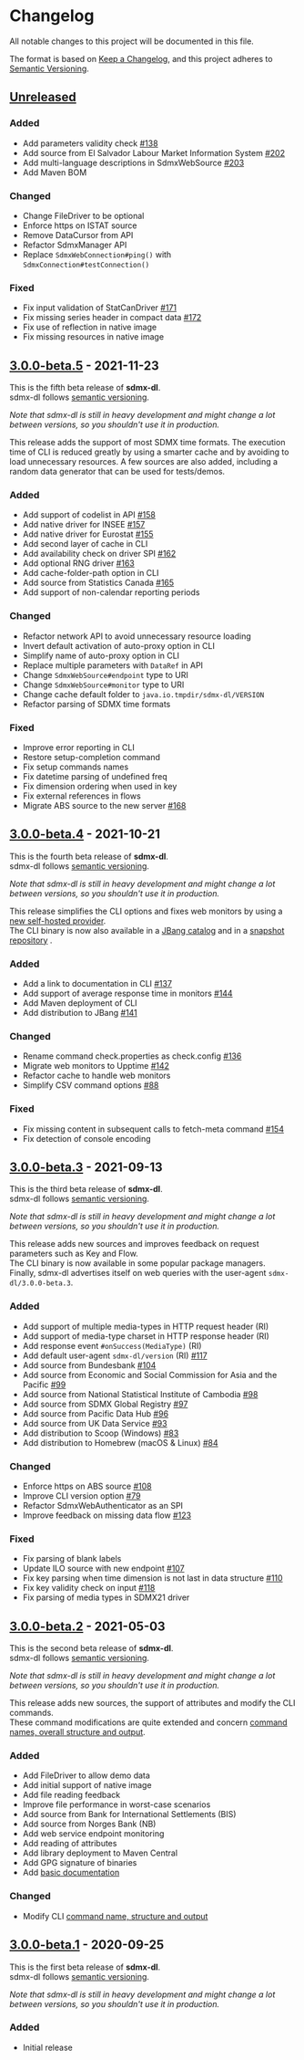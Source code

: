 # Changelog

All notable changes to this project will be documented in this file.

The format is based on [Keep a Changelog](https://keepachangelog.com/en/1.0.0/), and this project adheres
to [Semantic Versioning](https://semver.org/spec/v2.0.0.html).

## [Unreleased]

### Added

- Add parameters validity check [#138](https://github.com/nbbrd/sdmx-dl/issues/138)
- Add source from El Salvador Labour Market Information System [#202](https://github.com/nbbrd/sdmx-dl/issues/202)
- Add multi-language descriptions in SdmxWebSource [#203](https://github.com/nbbrd/sdmx-dl/issues/203)
- Add Maven BOM

### Changed

- Change FileDriver to be optional
- Enforce https on ISTAT source
- Remove DataCursor from API
- Refactor SdmxManager API
- Replace `SdmxWebConnection#ping()` with `SdmxConnection#testConnection()`

### Fixed

- Fix input validation of StatCanDriver [#171](https://github.com/nbbrd/sdmx-dl/issues/171)
- Fix missing series header in compact data [#172](https://github.com/nbbrd/sdmx-dl/issues/172)
- Fix use of reflection in native image
- Fix missing resources in native image

## [3.0.0-beta.5] - 2021-11-23

This is the fifth beta release of **sdmx-dl**.   
sdmx-dl follows [semantic versioning](http://semver.org/).

_Note that sdmx-dl is still in heavy development and might change a lot between versions, so you shouldn't use it in
production._

This release adds the support of most SDMX time formats. The execution time of CLI is reduced greatly by using a smarter
cache and by avoiding to load unnecessary resources. A few sources are also added, including a random data generator
that can be used for tests/demos.

### Added

- Add support of codelist in API [#158](https://github.com/nbbrd/sdmx-dl/issues/158)
- Add native driver for INSEE [#157](https://github.com/nbbrd/sdmx-dl/issues/157)
- Add native driver for Eurostat [#155](https://github.com/nbbrd/sdmx-dl/issues/155)
- Add second layer of cache in CLI
- Add availability check on driver SPI [#162](https://github.com/nbbrd/sdmx-dl/issues/162)
- Add optional RNG driver [#163](https://github.com/nbbrd/sdmx-dl/issues/163)
- Add cache-folder-path option in CLI
- Add source from Statistics Canada [#165](https://github.com/nbbrd/sdmx-dl/issues/165)
- Add support of non-calendar reporting periods

### Changed

- Refactor network API to avoid unnecessary resource loading
- Invert default activation of auto-proxy option in CLI
- Simplify name of auto-proxy option in CLI
- Replace multiple parameters with `DataRef` in API
- Change `SdmxWebSource#endpoint` type to URI
- Change `SdmxWebSource#monitor` type to URI
- Change cache default folder to `java.io.tmpdir/sdmx-dl/VERSION`
- Refactor parsing of SDMX time formats

### Fixed

- Improve error reporting in CLI
- Restore setup-completion command
- Fix setup commands names
- Fix datetime parsing of undefined freq
- Fix dimension ordering when used in key
- Fix external references in flows
- Migrate ABS source to the new server [#168](https://github.com/nbbrd/sdmx-dl/issues/168)

## [3.0.0-beta.4] - 2021-10-21

This is the fourth beta release of **sdmx-dl**.   
sdmx-dl follows [semantic versioning](http://semver.org/).

_Note that sdmx-dl is still in heavy development and might change a lot between versions, so you shouldn't use it in
production._

This release simplifies the CLI options and fixes web monitors by using
a [new self-hosted provider](https://nbbrd.github.io/sdmx-upptime/).  
The CLI binary is now also available in a [JBang catalog](https://github.com/nbbrd/jbang-catalog) and in
a [snapshot repository](https://s01.oss.sonatype.org/content/repositories/snapshots/com/github/nbbrd/sdmx-dl/sdmx-dl-cli/)
.

### Added

- Add a link to documentation in CLI [#137](https://github.com/nbbrd/sdmx-dl/issues/137)
- Add support of average response time in monitors [#144](https://github.com/nbbrd/sdmx-dl/issues/144)
- Add Maven deployment of CLI
- Add distribution to JBang [#141](https://github.com/nbbrd/sdmx-dl/issues/141)

### Changed

- Rename command check.properties as check.config [#136](https://github.com/nbbrd/sdmx-dl/issues/136)
- Migrate web monitors to Upptime [#142](https://github.com/nbbrd/sdmx-dl/issues/142)
- Refactor cache to handle web monitors
- Simplify CSV command options [#88](https://github.com/nbbrd/sdmx-dl/issues/88)

### Fixed

- Fix missing content in subsequent calls to fetch-meta command [#154](https://github.com/nbbrd/sdmx-dl/issues/154)
- Fix detection of console encoding

## [3.0.0-beta.3] - 2021-09-13

This is the third beta release of **sdmx-dl**.   
sdmx-dl follows [semantic versioning](http://semver.org/).

_Note that sdmx-dl is still in heavy development and might change a lot between versions, so you shouldn't use it in
production._

This release adds new sources and improves feedback on request parameters such as Key and Flow.  
The CLI binary is now available in some popular package managers.  
Finally, sdmx-dl advertises itself on web queries with the user-agent `sdmx-dl/3.0.0-beta.3`.

### Added

- Add support of multiple media-types in HTTP request header (RI)
- Add support of media-type charset in HTTP response header (RI)
- Add response event `#onSuccess(MediaType)` (RI)
- Add default user-agent `sdmx-dl/version` (RI) [#117](https://github.com/nbbrd/sdmx-dl/issues/117)
- Add source from Bundesbank [#104](https://github.com/nbbrd/sdmx-dl/issues/104)
- Add source from Economic and Social Commission for Asia and the
  Pacific [#99](https://github.com/nbbrd/sdmx-dl/issues/99)
- Add source from National Statistical Institute of Cambodia [#98](https://github.com/nbbrd/sdmx-dl/issues/98)
- Add source from SDMX Global Registry [#97](https://github.com/nbbrd/sdmx-dl/issues/97)
- Add source from Pacific Data Hub [#96](https://github.com/nbbrd/sdmx-dl/issues/96)
- Add source from UK Data Service [#93](https://github.com/nbbrd/sdmx-dl/issues/93)
- Add distribution to Scoop (Windows) [#83](https://github.com/nbbrd/sdmx-dl/issues/83)
- Add distribution to Homebrew (macOS & Linux) [#84](https://github.com/nbbrd/sdmx-dl/issues/84)

### Changed

- Enforce https on ABS source [#108](https://github.com/nbbrd/sdmx-dl/issues/108)
- Improve CLI version option [#79](https://github.com/nbbrd/sdmx-dl/issues/79)
- Refactor SdmxWebAuthenticator as an SPI
- Improve feedback on missing data flow [#123](https://github.com/nbbrd/sdmx-dl/issues/123)

### Fixed

- Fix parsing of blank labels
- Update ILO source with new endpoint [#107](https://github.com/nbbrd/sdmx-dl/issues/107)
- Fix key parsing when time dimension is not last in data structure [#110](https://github.com/nbbrd/sdmx-dl/issues/110)
- Fix key validity check on input [#118](https://github.com/nbbrd/sdmx-dl/issues/118)
- Fix parsing of media types in SDMX21 driver

## [3.0.0-beta.2] - 2021-05-03

This is the second beta release of **sdmx-dl**.   
sdmx-dl follows [semantic versioning](http://semver.org/).

_Note that sdmx-dl is still in heavy development and might change a lot between versions, so you shouldn't use it in
production._

This release adds new sources, the support of attributes and modify the CLI commands.  
These command modifications are quite extended and
concern [command names, overall structure and output](https://github.com/nbbrd/sdmx-dl/wiki/cli-usage).

### Added

- Add FileDriver to allow demo data
- Add initial support of native image
- Add file reading feedback
- Improve file performance in worst-case scenarios
- Add source from Bank for International Settlements (BIS)
- Add source from Norges Bank (NB)
- Add web service endpoint monitoring
- Add reading of attributes
- Add library deployment to Maven Central
- Add GPG signature of binaries
- Add [basic documentation](https://github.com/nbbrd/sdmx-dl/wiki/)

### Changed

- Modify CLI [command name, structure and output](https://github.com/nbbrd/sdmx-dl/wiki/cli-usage)

## [3.0.0-beta.1] - 2020-09-25

This is the first beta release of **sdmx-dl**.   
sdmx-dl follows [semantic versioning](http://semver.org/).

_Note that sdmx-dl is still in heavy development and might change a lot between versions, so you shouldn't use it in
production._

### Added

- Initial release

[Unreleased]: https://github.com/nbbrd/sdmx-dl/compare/v3.0.0-beta.5...HEAD

[3.0.0-beta.5]: https://github.com/nbbrd/sdmx-dl/compare/v3.0.0-beta.4...v3.0.0-beta.5

[3.0.0-beta.4]: https://github.com/nbbrd/sdmx-dl/compare/v3.0.0-beta.3...v3.0.0-beta.4

[3.0.0-beta.3]: https://github.com/nbbrd/sdmx-dl/compare/v3.0.0-beta.2...v3.0.0-beta.3

[3.0.0-beta.2]: https://github.com/nbbrd/sdmx-dl/compare/v3.0.0-beta.1...v3.0.0-beta.2

[3.0.0-beta.1]: https://github.com/nbbrd/sdmx-dl/releases/tag/v3.0.0-beta.1

